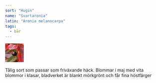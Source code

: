 ```yaml
---
sort: "Hugin"
name: "Svartaronia"
latin: "Aronia melanocarpa"
tags:
  - bär
---
```


<img src="/img/aronia-melanocarpa.jpg" width="60" data-srcset="1x, 1.5x, 2x" alt="Aronia melanocarpa" data-attribution="https://commons.wikimedia.org/wiki/File:Svart_aronia_(A._melanocarpa).jpg">

Tålig sort som passar som friväxande häck. Blommar i maj med vita blommor i klasar, bladverket är blankt mörkgrönt och får fina höstfärger
